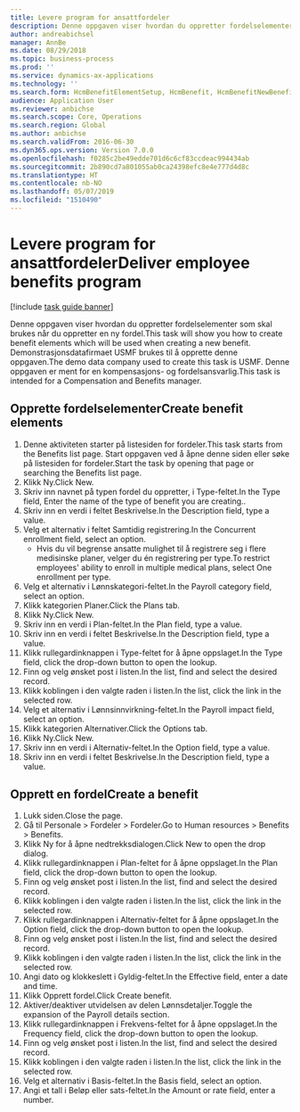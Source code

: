 ```yaml
---
title: Levere program for ansattfordeler
description: Denne oppgaven viser hvordan du oppretter fordelselementer som skal brukes når du oppretter en ny fordel.
author: andreabichsel
manager: AnnBe
ms.date: 08/29/2018
ms.topic: business-process
ms.prod: ''
ms.service: dynamics-ax-applications
ms.technology: ''
ms.search.form: HcmBenefitElementSetup, HcmBenefit, HcmBenefitNewBenefit, HcmBenefitPlanLookup
audience: Application User
ms.reviewer: anbichse
ms.search.scope: Core, Operations
ms.search.region: Global
ms.author: anbichse
ms.search.validFrom: 2016-06-30
ms.dyn365.ops.version: Version 7.0.0
ms.openlocfilehash: f0285c2be49edde701d6c6cf83ccdeac994434ab
ms.sourcegitcommit: 2b890cd7a801055ab0ca24398efc8e4e777d4d8c
ms.translationtype: HT
ms.contentlocale: nb-NO
ms.lasthandoff: 05/07/2019
ms.locfileid: "1510490"
---
```

# <a name="deliver-employee-benefits-program"></a><span data-ttu-id="fdf11-103">Levere program for ansattfordeler</span><span class="sxs-lookup"><span data-stu-id="fdf11-103">Deliver employee benefits program</span></span>

[!include [task guide banner](../../includes/task-guide-banner.md)]

<span data-ttu-id="fdf11-104">Denne oppgaven viser hvordan du oppretter fordelselementer som skal brukes når du oppretter en ny fordel.</span><span class="sxs-lookup"><span data-stu-id="fdf11-104">This task will show you how to create benefit elements which will be used when creating a new benefit.</span></span> <span data-ttu-id="fdf11-105">Demonstrasjonsdatafirmaet USMF brukes til å opprette denne oppgaven.</span><span class="sxs-lookup"><span data-stu-id="fdf11-105">The demo data company used to create this task is USMF.</span></span> <span data-ttu-id="fdf11-106">Denne oppgaven er ment for en kompensasjons- og fordelsansvarlig.</span><span class="sxs-lookup"><span data-stu-id="fdf11-106">This task is intended for a Compensation and Benefits manager.</span></span>


## <a name="create-benefit-elements"></a><span data-ttu-id="fdf11-107">Opprette fordelselementer</span><span class="sxs-lookup"><span data-stu-id="fdf11-107">Create benefit elements</span></span>
1. <span data-ttu-id="fdf11-108">Denne aktiviteten starter på listesiden for fordeler.</span><span class="sxs-lookup"><span data-stu-id="fdf11-108">This task starts from the Benefits list page.</span></span> <span data-ttu-id="fdf11-109">Start oppgaven ved å åpne denne siden eller søke på listesiden for fordeler.</span><span class="sxs-lookup"><span data-stu-id="fdf11-109">Start the task by opening that page or searching the Benefits list page.</span></span>
2. <span data-ttu-id="fdf11-110">Klikk Ny.</span><span class="sxs-lookup"><span data-stu-id="fdf11-110">Click New.</span></span>
3. <span data-ttu-id="fdf11-111">Skriv inn navnet på typen fordel du oppretter, i Type-feltet.</span><span class="sxs-lookup"><span data-stu-id="fdf11-111">In the Type field, Enter the name of the type of benefit you are creating..</span></span>
4. <span data-ttu-id="fdf11-112">Skriv inn en verdi i feltet Beskrivelse.</span><span class="sxs-lookup"><span data-stu-id="fdf11-112">In the Description field, type a value.</span></span>
5. <span data-ttu-id="fdf11-113">Velg et alternativ i feltet Samtidig registrering.</span><span class="sxs-lookup"><span data-stu-id="fdf11-113">In the Concurrent enrollment field, select an option.</span></span>
    * <span data-ttu-id="fdf11-114">Hvis du vil begrense ansatte mulighet til å registrere seg i flere medisinske planer, velger du én registrering per type.</span><span class="sxs-lookup"><span data-stu-id="fdf11-114">To restrict employees' ability to enroll in multiple medical plans, select One enrollment per type.</span></span>  
6. <span data-ttu-id="fdf11-115">Velg et alternativ i Lønnskategori-feltet.</span><span class="sxs-lookup"><span data-stu-id="fdf11-115">In the Payroll category field, select an option.</span></span>
7. <span data-ttu-id="fdf11-116">Klikk kategorien Planer.</span><span class="sxs-lookup"><span data-stu-id="fdf11-116">Click the Plans tab.</span></span>
8. <span data-ttu-id="fdf11-117">Klikk Ny.</span><span class="sxs-lookup"><span data-stu-id="fdf11-117">Click New.</span></span>
9. <span data-ttu-id="fdf11-118">Skriv inn en verdi i Plan-feltet.</span><span class="sxs-lookup"><span data-stu-id="fdf11-118">In the Plan field, type a value.</span></span>
10. <span data-ttu-id="fdf11-119">Skriv inn en verdi i feltet Beskrivelse.</span><span class="sxs-lookup"><span data-stu-id="fdf11-119">In the Description field, type a value.</span></span>
11. <span data-ttu-id="fdf11-120">Klikk rullegardinknappen i Type-feltet for å åpne oppslaget.</span><span class="sxs-lookup"><span data-stu-id="fdf11-120">In the Type field, click the drop-down button to open the lookup.</span></span>
12. <span data-ttu-id="fdf11-121">Finn og velg ønsket post i listen.</span><span class="sxs-lookup"><span data-stu-id="fdf11-121">In the list, find and select the desired record.</span></span>
13. <span data-ttu-id="fdf11-122">Klikk koblingen i den valgte raden i listen.</span><span class="sxs-lookup"><span data-stu-id="fdf11-122">In the list, click the link in the selected row.</span></span>
14. <span data-ttu-id="fdf11-123">Velg et alternativ i Lønnsinnvirkning-feltet.</span><span class="sxs-lookup"><span data-stu-id="fdf11-123">In the Payroll impact field, select an option.</span></span>
15. <span data-ttu-id="fdf11-124">Klikk kategorien Alternativer.</span><span class="sxs-lookup"><span data-stu-id="fdf11-124">Click the Options tab.</span></span>
16. <span data-ttu-id="fdf11-125">Klikk Ny.</span><span class="sxs-lookup"><span data-stu-id="fdf11-125">Click New.</span></span>
17. <span data-ttu-id="fdf11-126">Skriv inn en verdi i Alternativ-feltet.</span><span class="sxs-lookup"><span data-stu-id="fdf11-126">In the Option field, type a value.</span></span>
18. <span data-ttu-id="fdf11-127">Skriv inn en verdi i feltet Beskrivelse.</span><span class="sxs-lookup"><span data-stu-id="fdf11-127">In the Description field, type a value.</span></span>

## <a name="create-a-benefit"></a><span data-ttu-id="fdf11-128">Opprett en fordel</span><span class="sxs-lookup"><span data-stu-id="fdf11-128">Create a benefit</span></span>
1. <span data-ttu-id="fdf11-129">Lukk siden.</span><span class="sxs-lookup"><span data-stu-id="fdf11-129">Close the page.</span></span>
2. <span data-ttu-id="fdf11-130">Gå til Personale > Fordeler > Fordeler.</span><span class="sxs-lookup"><span data-stu-id="fdf11-130">Go to Human resources > Benefits > Benefits.</span></span>
3. <span data-ttu-id="fdf11-131">Klikk Ny for å åpne nedtrekksdialogen.</span><span class="sxs-lookup"><span data-stu-id="fdf11-131">Click New to open the drop dialog.</span></span>
4. <span data-ttu-id="fdf11-132">Klikk rullegardinknappen i Plan-feltet for å åpne oppslaget.</span><span class="sxs-lookup"><span data-stu-id="fdf11-132">In the Plan field, click the drop-down button to open the lookup.</span></span>
5. <span data-ttu-id="fdf11-133">Finn og velg ønsket post i listen.</span><span class="sxs-lookup"><span data-stu-id="fdf11-133">In the list, find and select the desired record.</span></span>
6. <span data-ttu-id="fdf11-134">Klikk koblingen i den valgte raden i listen.</span><span class="sxs-lookup"><span data-stu-id="fdf11-134">In the list, click the link in the selected row.</span></span>
7. <span data-ttu-id="fdf11-135">Klikk rullegardinknappen i Alternativ-feltet for å åpne oppslaget.</span><span class="sxs-lookup"><span data-stu-id="fdf11-135">In the Option field, click the drop-down button to open the lookup.</span></span>
8. <span data-ttu-id="fdf11-136">Finn og velg ønsket post i listen.</span><span class="sxs-lookup"><span data-stu-id="fdf11-136">In the list, find and select the desired record.</span></span>
9. <span data-ttu-id="fdf11-137">Klikk koblingen i den valgte raden i listen.</span><span class="sxs-lookup"><span data-stu-id="fdf11-137">In the list, click the link in the selected row.</span></span>
10. <span data-ttu-id="fdf11-138">Angi dato og klokkeslett i Gyldig-feltet.</span><span class="sxs-lookup"><span data-stu-id="fdf11-138">In the Effective field, enter a date and time.</span></span>
11. <span data-ttu-id="fdf11-139">Klikk Opprett fordel.</span><span class="sxs-lookup"><span data-stu-id="fdf11-139">Click Create benefit.</span></span>
12. <span data-ttu-id="fdf11-140">Aktiver/deaktiver utvidelsen av delen Lønnsdetaljer.</span><span class="sxs-lookup"><span data-stu-id="fdf11-140">Toggle the expansion of the Payroll details section.</span></span>
13. <span data-ttu-id="fdf11-141">Klikk rullegardinknappen i Frekvens-feltet for å åpne oppslaget.</span><span class="sxs-lookup"><span data-stu-id="fdf11-141">In the Frequency field, click the drop-down button to open the lookup.</span></span>
14. <span data-ttu-id="fdf11-142">Finn og velg ønsket post i listen.</span><span class="sxs-lookup"><span data-stu-id="fdf11-142">In the list, find and select the desired record.</span></span>
15. <span data-ttu-id="fdf11-143">Klikk koblingen i den valgte raden i listen.</span><span class="sxs-lookup"><span data-stu-id="fdf11-143">In the list, click the link in the selected row.</span></span>
16. <span data-ttu-id="fdf11-144">Velg et alternativ i Basis-feltet.</span><span class="sxs-lookup"><span data-stu-id="fdf11-144">In the Basis field, select an option.</span></span>
17. <span data-ttu-id="fdf11-145">Angi et tall i Beløp eller sats-feltet.</span><span class="sxs-lookup"><span data-stu-id="fdf11-145">In the Amount or rate field, enter a number.</span></span>

